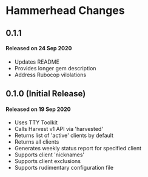 # Hammerhead Changes

## 0.1.1

#### Released on 24 Sep 2020

* Updates README
* Provides longer gem description
* Address Rubocop vilolations

## 0.1.0 (Initial Release)

#### Released on 19 Sep 2020

* Uses TTY Toolkit
* Calls Harvest v1 API via 'harvested'
* Returns list of 'active' clients by default
* Returns all clients
* Generates weekly status report for specified client
* Supports client 'nicknames'
* Supports client exclusions
* Supports rudimentary configuration file
